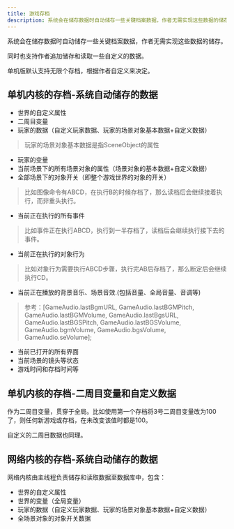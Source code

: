 ```yaml
---
title: 游戏存档
description: 系统会在储存数据时自动储存一些关键档案数据，作者无需实现这些数据的储存。同时也支持作者追加储存和读取一些自定义的数据。
---
```


系统会在储存数据时自动储存一些关键档案数据，作者无需实现这些数据的储存。

同时也支持作者追加储存和读取一些自定义的数据。

单机版默认支持无限个存档，根据作者自定义来决定。

## 单机内核的存档-系统自动储存的数据

- 世界的自定义属性
- 二周目变量
- 玩家的数据（自定义玩家数据、玩家的场景对象基本数据+自定义数据）

> 玩家的场景对象基本数据是指SceneObject的属性

- 玩家的变量
- 当前场景下的所有场景对象的属性（场景对象的基本数据+自定义数据）
- 全部场景下的对象开关（即整个游戏世界的对象的开关）

> 比如图像命令有ABCD，在执行B的时候存档了，那么读档后会继续接着执行，而非重头执行。

- 当前正在执行的所有事件

> 比如事件正在执行ABCD，执行到一半存档了，读档后会继续执行接下去的事件。

- 当前正在执行的对象行为

> 比如对象行为需要执行ABCD步骤，执行完AB后存档了，那么断定后会继续执行CD。

- 当前正在播放的背景音乐、场景音效.(包括音量、全局音量、音调等)

> 参考：[GameAudio.lastBgmURL, GameAudio.lastBGMPitch, GameAudio.lastBGMVolume, GameAudio.lastBgsURL, GameAudio.lastBGSPitch, GameAudio.lastBGSVolume, GameAudio.bgmVolume, GameAudio.bgsVolume, GameAudio.seVolume];

- 当前已打开的所有界面
- 当前场景的镜头等状态
- 游戏时间和存档时间等

## 单机内核的存档-二周目变量和自定义数据

作为二周目变量，贯穿于全局。比如使用第一个存档将3号二周目变量改为100了，则任何新游戏或存档，在未改变该值时都是100。

自定义的二周目数据也同理。

## 网络内核的存档-系统自动储存的数据

网络内核由主线程负责储存和读取数据至数据库中，包含：

- 世界的自定义属性
- 世界的变量（全局变量）
- 玩家的数据（自定义玩家数据、玩家的场景对象基本数据+自定义数据）
- 全场景对象的对象开关数据

<!-- ## 参考资料

- API-单机版-存档读档相关类-单机游戏类:SinglePlayerGame -->
